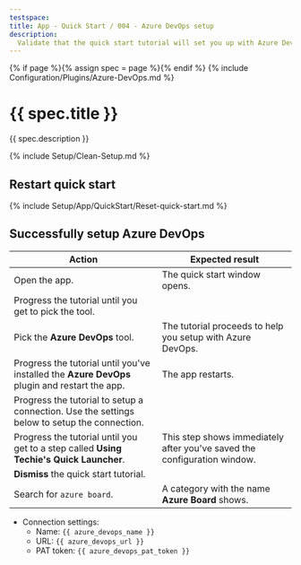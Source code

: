 ```yaml
---
testspace:
title: App - Quick Start / 004 - Azure DevOps setup
description:
  Validate that the quick start tutorial will set you up with Azure DevOps.
---
```


{% if page %}{% assign spec = page %}{% endif %}
{% include Configuration/Plugins/Azure-DevOps.md %}

# {{ spec.title }}

{{ spec.description }}

{% include Setup/Clean-Setup.md %}

## Restart quick start

{% include Setup/App/QuickStart/Reset-quick-start.md %}

## Successfully setup Azure DevOps

| Action                                                                                        | Expected result                                                          |
| --------------------------------------------------------------------------------------------- | ------------------------------------------------------------------------ |
| Open the app.                                                                                 | The quick start window opens.                                            |
| Progress the tutorial until you get to pick the tool.                                         |                                                                          |
| Pick the **Azure DevOps** tool.                                                               | The tutorial proceeds to help you setup with Azure DevOps.               |
| Progress the tutorial until you've installed the **Azure DevOps** plugin and restart the app. | The app restarts.                                                        |
| Progress the tutorial to setup a connection. Use the settings below to setup the connection.  |                                                                          |
| Progress the tutorial until you get to a step called **Using Techie's Quick Launcher**.       | This step shows immediately after you've saved the configuration window. |
| **Dismiss** the quick start tutorial.                                                         |                                                                          |
| Search for `azure board`.                                                                     | A category with the name **Azure Board** shows.                          |

- Connection settings:
  - Name: `{{ azure_devops_name }}`
  - URL: `{{ azure_devops_url }}`
  - PAT token: `{{ azure_devops_pat_token }}`
